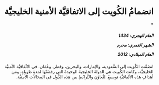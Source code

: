 <h1 dir="rtl">انضمامُ الكُويت إلى الاتفاقيَّة الأمنية الخليجيَّة .</h1>

<h5 dir="rtl">العام الهجري:  1434

الشهر القمري: محرم

العام الميلادي: 2012</h5>

<p dir="rtl">انضَمَّت الكُويت إلى السُّعودية، والإمارات، والبحرين، وقطر، وعُمَان، في الاتِّفاقيَّة الأمنيَّة الخليجيَّة، وكانت الكُويت هي الدولةَ الخليجيةَ الوحيدةَ التي رفضَتْها لمدةٍ طويلةٍ. ومن أهدافِ هذه الاتِّفاقيَّةِ توسيعُ التَّعاوُنِ والتَّرابُطِ بين هذه الدُّول في المجالات الأمنيَّة.</p></br>
